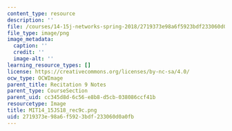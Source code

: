 ```yaml
---
content_type: resource
description: ''
file: /courses/14-15j-networks-spring-2018/2719373e98a6f5923bdf233060d0a0fb_MIT14_15JS18_rec9c.png
file_type: image/png
image_metadata:
  caption: ''
  credit: ''
  image-alt: ''
learning_resource_types: []
license: https://creativecommons.org/licenses/by-nc-sa/4.0/
ocw_type: OCWImage
parent_title: Recitation 9 Notes
parent_type: CourseSection
parent_uid: cc345d8d-6c56-e8b8-d5cb-038086ccf41b
resourcetype: Image
title: MIT14_15JS18_rec9c.png
uid: 2719373e-98a6-f592-3bdf-233060d0a0fb
---
```

